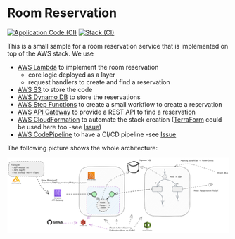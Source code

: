 # Room Reservation

[![Application Code (CI)](https://github.com/ralf-ueberfuhr-ars/room-reservation/actions/workflows/app-ci.yml/badge.svg)](https://github.com/ralf-ueberfuhr-ars/room-reservation/actions/workflows/app-ci.yml)
[![Stack (CI)](https://github.com/ralf-ueberfuhr-ars/room-reservation/actions/workflows/stack-ci.yml/badge.svg)](https://github.com/ralf-ueberfuhr-ars/room-reservation/actions/workflows/stack-ci.yml)

This is a small sample for a room reservation service that is implemented on top of the AWS stack. We use

 - [AWS Lambda](https://aws.amazon.com/de/lambda/) to implement the room reservation
   - core logic deployed as a layer
   - request handlers to create and find a reservation
 - [AWS S3](https://aws.amazon.com/de/s3/) to store the code
 - [AWS Dynamo DB](https://aws.amazon.com/dynamodb/) to store the reservations
 - [AWS Step Functions](https://aws.amazon.com/step-functions/) to create a small workflow to create a reservation
 - [AWS API Gateway](https://aws.amazon.com/de/api-gateway/) to provide a REST API to find a reservation
 - [AWS CloudFormation](https://aws.amazon.com/de/cloudformation/) to automate the stack creation
   ([TerraForm](https://www.terraform.io/) could be used here too -see [Issue](./issues/1))
 - [AWS CodePipeline](https://aws.amazon.com/de/codepipeline/) to have a CI/CD pipeline  -see [Issue](./issues/2)

The following picture shows the whole architecture:

![](docs/overview.png "Overview of the architecture")